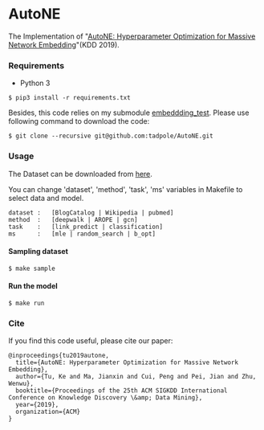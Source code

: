 # AutoNE
The Implementation of "[AutoNE: Hyperparameter Optimization for Massive Network Embedding](https://tadpole.github.io/files/2019_KDD_AutoNE.pdf)"(KDD 2019).

### Requirements
- Python 3
```
$ pip3 install -r requirements.txt
```
Besides, this code relies on my submodule [embeddding_test](https://github.com/tadpole/embedding_test). Please use following command to download the code:
```
$ git clone --recursive git@github.com:tadpole/AutoNE.git
```

### Usage
The Dataset can be downloaded from [here](https://cloud.tsinghua.edu.cn/f/73d0675acf134f259bf4/?dl=1).

You can change 'dataset', 'method', 'task', 'ms' variables in Makefile to select data and model.

```
dataset :   [BlogCatalog | Wikipedia | pubmed]
method  :   [deepwalk | AROPE | gcn]
task    :   [link_predict | classification]
ms      :   [mle | random_search | b_opt]
```

#### Sampling dataset
```
$ make sample
```

#### Run the model
```
$ make run
```

### Cite
If you find this code useful, please cite our paper:
```
@inproceedings{tu2019autone,
  title={AutoNE: Hyperparameter Optimization for Massive Network Embedding},
  author={Tu, Ke and Ma, Jianxin and Cui, Peng and Pei, Jian and Zhu, Wenwu},
  booktitle={Proceedings of the 25th ACM SIGKDD International Conference on Knowledge Discovery \&amp; Data Mining},
  year={2019},
  organization={ACM}
}
```
